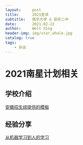 ```yaml
---
layout:     post
title:      2021宣讲
subtitle:   南京大学 & 安庆二中
date:       2021-02-22
author:     Welt Xing
header-img: img/star_whale.jpg
catalog: true
tags:
    - 杂谈
---
```


# 2021南星计划相关

## 学校介绍

[安徽招生组提供的模板](/file/Official.pdf)

## 经验分享

[从机器学习到人的学习](/file/2021.pdf)

